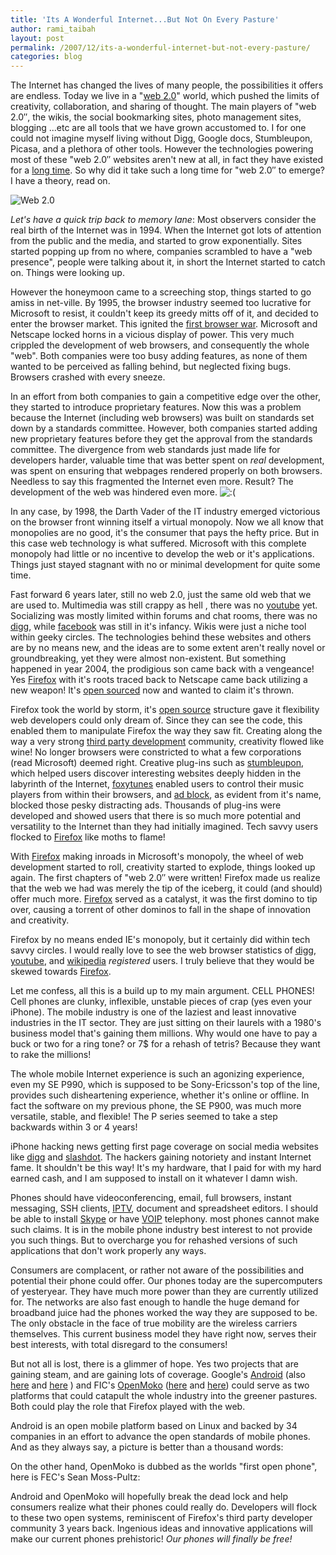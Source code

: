 ```yaml
---
title: 'Its A Wonderful Internet...But Not On Every Pasture'
author: rami_taibah
layout: post
permalink: /2007/12/its-a-wonderful-internet-but-not-every-pasture/
categories: blog
---
```


The Internet has changed the lives of many people, the possibilities it offers are endless. Today we live in a "[web 2.0](http://en.wikipedia.org/wiki/Web_2.0 "web 2.0")" world, which pushed the limits of creativity, collaboration, and sharing of thought. The main players of "web 2.0″, the wikis, the social bookmarking sites, photo management sites, blogging ...etc are all tools that we have grown accustomed to. I for one could not imagine myself living without Digg, Google docs, Stumbleupon, Picasa, and a plethora of other tools. However the technologies powering most of these "web 2.0″ websites aren't new at all, in fact they have existed for a [long time](http://arstechnica.com/news.ars/post/20060901-7650.html). So why did it take such a long time for "web 2.0″ to emerge? I have a theory, read on.

![Web 2.0](http://192.168.1.33/blog2/wp-content/uploads/2007/12/web2-big-745097.jpg)

_Let's have a quick trip back to memory lane_: Most observers consider the real birth of the Internet was in 1994\. When the Internet got lots of attention from the public and the media, and started to grow exponentially. Sites started popping up from no where, companies scrambled to have a "web presence", people were talking about it, in short the Internet started to catch on. Things were looking up.

However the honeymoon came to a screeching stop, things started to go amiss in net-ville. By 1995, the browser industry seemed too lucrative for Microsoft to resist, it couldn't keep its greedy mitts off of it, and decided to enter the browser market. This ignited the [first browser war](http://en.wikipedia.org/wiki/Browser_wars "first browser war"). Microsoft and Netscape locked horns in a vicious display of power. This very much crippled the development of web browsers, and consequently the whole "web". Both companies were too busy adding features, as none of them wanted to be perceived as falling behind, but neglected fixing bugs. Browsers crashed with every sneeze.

In an effort from both companies to gain a competitive edge over the other, they started to introduce proprietary features. Now this was a problem because the Internet (including web browsers) was built on standards set down by a standards committee. However, both companies started adding new proprietary features before they get the approval from the standards committee. The divergence from web standards just made life for developers harder, valuable time that was better spent on _real_ development, was spent on ensuring that webpages rendered properly on both browsers[](http://en.wikipedia.org/wiki/Internet_Explorer "IE"). Needless to say this fragmented the Internet even more. Result? The development of the web was hindered even more. ![:(](http://192.168.1.2/blog2/wp-includes/images/smilies/icon_sad.gif)

In any case, by 1998, the Darth Vader of the IT industry emerged victorious on the browser front winning itself a virtual monopoly. Now we all know that monopolies are no good, it's the consumer that pays the hefty price. But in this case web technology is what suffered. Microsoft with this complete monopoly had little or no incentive to develop the web or it's applications. Things just stayed stagnant with no or minimal development for quite some time.

Fast forward 6 years later, still no web 2.0, just the same old web that we are used to. Multimedia was still crappy as hell , there was no [youtube](http://www.youtube.com "youtube") yet. Socializing was mostly limited within forums and chat rooms, there was no [digg](http://www.digg.com "digg"), while [facebook](http://www.facebook.com "facebook") was still in it's infancy. Wikis were just a niche tool within geeky circles. The technologies behind these websites and others are by no means new, and the ideas are to some extent aren't really novel or groundbreaking, yet they were almost non-existent. But something happened in year 2004, the prodigious son came back with a vengeance! Yes [Firefox](http://www.mozilla.com/en-US/firefox/ "Firefox") with it's roots traced back to Netscape came back utilizing a new weapon! It's [open sourced](http://en.wikipedia.org/wiki/Open_source "open sourced") now and wanted to claim it's thrown.

Firefox took the world by storm, it's [open source](http://en.wikipedia.org/wiki/Open_source "open source") structure gave it flexibility web developers could only dream of. Since they can see the code, this enabled them to manipulate Firefox the way they saw fit. Creating along the way a very strong [third party development](http://en.wikipedia.org/wiki/Third_party_developer "third party development") community, creativity flowed like wine! No longer browsers were constricted to what a few corporations (read Microsoft) deemed right. Creative plug-ins such as [stumbleupon](http://en.wikipedia.org/wiki/StumbleUpon "stumbleupon"), which helped users discover interesting websites deeply hidden in the labyrinth of the Internet, [foxytunes](http://en.wikipedia.org/wiki/FoxyTunes "foxytunes") enabled users to control their music players from within their browsers, and [ad block](http://en.wikipedia.org/wiki/Adblock_Plus "ad block"), as evident from it's name, blocked those pesky distracting ads. Thousands of plug-ins were developed and showed users that there is so much more potential and versatility to the Internet than they had initially imagined. Tech savvy users flocked to [Firefox](http://www.mozilla.com/en-US/firefox/ "Firefox") like moths to flame!

With [Firefox](http://www.mozilla.com/en-US/firefox/ "Firefox") making inroads in Microsoft's monopoly, the wheel of web development started to roll, creativity started to explode, things looked up again. The first chapters of "web 2.0″ were written! Firefox made us realize that the web we had was merely the tip of the iceberg, it could (and should) offer much more. [Firefox](http://www.mozilla.com/en-US/firefox/ "Firefox") served as a catalyst, it was the first domino to tip over, causing a torrent of other dominos to fall in the shape of innovation and creativity.

Firefox by no means ended IE's monopoly, but it certainly did within tech savvy circles. I would really love to see the web browser statistics of [digg](http://www.digg.com "digg"), [youtube](http://www.youtube.com "youtube"), and [wikipedia](http://www.wikipedia.com "wikipedia") _registered_ users. I truly believe that they would be skewed towards [Firefox](http://www.mozilla.com/en-US/firefox/ "Firefox").

Let me confess, all this is a build up to my main argument. CELL PHONES! Cell phones are clunky, inflexible, unstable pieces of crap (yes even your iPhone). The mobile industry is one of the laziest and least innovative industries in the IT sector. They are just sitting on their laurels with a 1980's business model that's gaining them millions. Why would one have to pay a buck or two for a ring tone? or 7$ for a rehash of tetris? Because they want to rake the millions!

The whole mobile Internet experience is such an agonizing experience, even my SE P990, which is supposed to be Sony-Ericsson's top of the line, provides such disheartening experience, whether it's online or offline. In fact the software on my previous phone, the SE P900, was much more versatile, stable, and flexible! The P series seemed to take a step backwards within 3 or 4 years!

iPhone hacking news getting first page coverage on social media websites like [digg](http://www.digg.com "digg") and [slashdot](http://www.slashdot.com "slashdot"). The hackers gaining notoriety and instant Internet fame. It shouldn't be this way! It's my hardware, that I paid for with my hard earned cash, and I am supposed to install on it whatever I damn wish.

Phones should have videoconferencing, email, full browsers, instant messaging, SSH clients, [IPTV](http://en.wikipedia.org/wiki/iptv "IPTV"), document and spreadsheet editors. I should be able to install [Skype](http://www.skype.com "Skype") or have [VOIP](http://en.wikipedia.org/wiki/Voip "VOIP") telephony. most phones cannot make such claims. It is in the mobile phone industry best interest to not provide you such things. But to overcharge you for rehashed versions of such applications that don't work properly any ways.

Consumers are complacent, or rather not aware of the possibilities and potential their phone could offer. Our phones today are the supercomputers of yesteryear. They have much more power than they are currently utilized for. The networks are also fast enough to handle the huge demand for broadband juice had the phones worked the way they are supposed to be. The only obstacle in the face of true mobility are the wireless carriers themselves. This current business model they have right now, serves their best interests, with total disregard to the consumers!

But not all is lost, there is a glimmer of hope. Yes two projects that are gaining steam, and are gaining lots of coverage. Google's [Android](http://code.google.com/android/what-is-android.html "Android") (also [here](http://www.openhandsetalliance.com/android_overview.html "here") and [here](http://googleandroidblog.blogspot.com/ "here") ) and FIC's [OpenMoko](http://www.openmoko.org/ "OpenMoko") ([here](http://www.youtube.com/watch?v=jRvtAAXTIlg "here") and [here](http://planet.openmoko.org/ "here")) could serve as two platforms that could catapult the whole industry into the greener pastures. Both could play the role that Firefox played with the web.

Android is an open mobile platform based on Linux and backed by 34 companies in an effort to advance the open standards of mobile phones. And as they always say, a picture is better than a thousand words:

On the other hand, OpenMoko is dubbed as the worlds "first open phone", here is FEC's Sean Moss-Pultz:

Android and OpenMoko will hopefully break the dead lock and help consumers realize what their phones could really do. Developers will flock to these two open systems, reminiscent of Firefox's third party developer community 3 years back. Ingenious ideas and innovative applications will make our current phones prehistoric! _Our phones will finally be free!_
